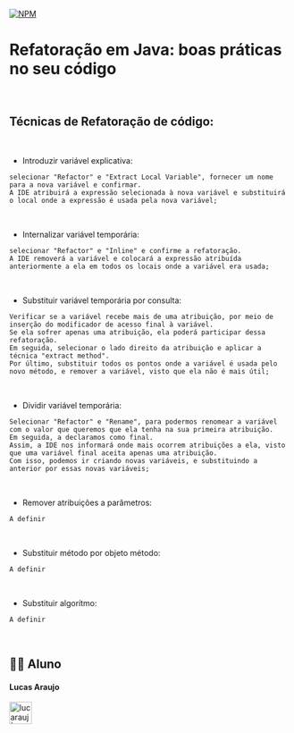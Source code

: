 [![NPM](https://img.shields.io/npm/l/react)]()

# Refatoração em Java: boas práticas no seu código

<br>

## Técnicas de Refatoração de código:

<br>

- Introduzir variável explicativa: 
```
selecionar "Refactor" e "Extract Local Variable", fornecer um nome para a nova variável e confirmar. 
A IDE atribuirá a expressão selecionada à nova variável e substituirá o local onde a expressão é usada pela nova variável;
```

<br>

- Internalizar variável temporária: 
```
selecionar "Refactor" e "Inline" e confirme a refatoração. 
A IDE removerá a variável e colocará a expressão atribuída anteriormente a ela em todos os locais onde a variável era usada;
```
<br>

- Substituir variável temporária por consulta: 
```
Verificar se a variável recebe mais de uma atribuição, por meio de inserção do modificador de acesso final à variável.
Se ela sofrer apenas uma atribuição, ela poderá participar dessa refatoração. 
Em seguida, selecionar o lado direito da atribuição e aplicar a técnica "extract method". 
Por último, substituir todos os pontos onde a variável é usada pelo novo método, e remover a variável, visto que ela não é mais útil;
```
<br>

- Dividir variável temporária: 
```
Selecionar "Refactor" e "Rename", para podermos renomear a variável com o valor que queremos que ela tenha na sua primeira atribuição. 
Em seguida, a declaramos como final. 
Assim, a IDE nos informará onde mais ocorrem atribuições a ela, visto que uma variável final aceita apenas uma atribuição. 
Com isso, podemos ir criando novas variáveis, e substituindo a anterior por essas novas variáveis;
```

<br>

- Remover atribuições a parâmetros: 
```
A definir
```

<br>

- Substituir método por objeto método: 
```
A definir
```

<br>

- Substituir algorítmo: 
```
A definir
```

<br>

## 👨‍🎓 Aluno

#### Lucas Araujo

<a href="https://www.linkedin.com/in/lucarauj"><img alt="lucarauj | LinkdeIN" width="40px" src="https://user-images.githubusercontent.com/43545812/144035037-0f415fc7-9f96-4517-a370-ccc6e78a714b.png" /></a>

